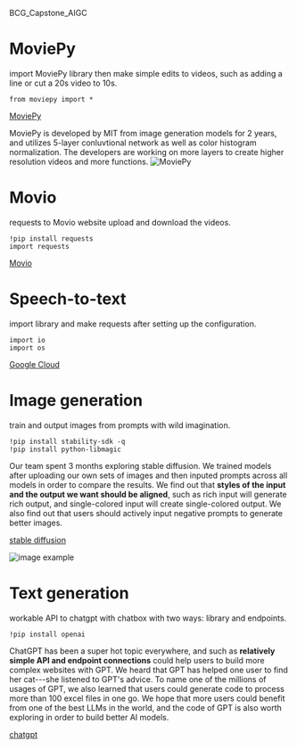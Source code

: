 BCG_Capstone_AIGC


# MoviePy 
import MoviePy library then make simple edits to videos, such as adding a line or cut a 20s video to 10s.

```
from moviepy import *
```
[MoviePy](https://zulko.github.io/moviepy/)

MoviePy is developed by MIT from image generation models for 2 years, and utilizes 5-layer conluvtional network as well as color histogram normalization. The developers are working on more layers to create higher resolution videos and more functions.
![MoviePy](https://user-images.githubusercontent.com/99071588/237564636-4536fccd-f155-4456-b48e-e281026d4cf7.png)

# Movio 
requests to Movio website upload and download the videos.

```
!pip install requests
import requests
```
[Movio](https://www.heygen.com/?from=moviola)

# Speech-to-text
import library and make requests after setting up the configuration.

```
import io
import os
```
[Google Cloud](https://cloud.google.com/?hl=zh-cn)

# Image generation
train and output images from prompts with wild imagination. 

```
!pip install stability-sdk -q
!pip install python-libmagic
```
Our team spent 3 months exploring stable diffusion. We trained models after uploading our own sets of images and then inputed prompts across all models in order to compare the results. We find out that **styles of the input and the output we want should be aligned**, such as rich input will generate rich output, and single-colored input will create single-colored output. We also find out that users should actively input negative prompts to generate better images.

[stable diffusion](https://stablediffusionweb.com/)



![image example](https://user-images.githubusercontent.com/99071588/236778233-8e8a697f-b95f-4a8a-b880-4afc179e92c0.png)



# Text generation
workable API to chatgpt with chatbox with two ways: library and endpoints.

```
!pip install openai
```

ChatGPT has been a super hot topic everywhere, and such as **relatively simple API and endpoint connections** could help users to build more complex websites with GPT. We heard that GPT has helped one user to find her cat---she listened to GPT's advice. To name one of the millions of usages of GPT, we also learned that users could generate code to process more than 100 excel files in one go. We hope that more users could benefit from one of the best LLMs in the world, and the code of GPT is also worth exploring in order to build better AI models.

[chatgpt](https://openai.com/blog/chatgpt)
